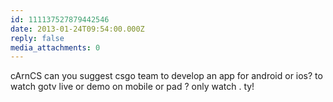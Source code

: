 ```yaml
---
id: 111137527879442546
date: 2013-01-24T09:54:00.000Z
reply: false
media_attachments: 0
---
```


cArnCS can you suggest csgo team to develop an app for android or ios? to watch gotv live or demo on mobile or pad ? only watch . ty! ​​​​


